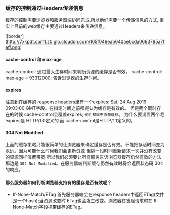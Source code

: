 ﻿### 缓存的控制通过Headers传递信息

缓存的控制需要浏览器和服务器端协同完成,所以他们需要一个传递信息的方式, 事实上目前的web缓存主要通过Headers来传递信息。

![border] (http://7xkpdt.com1.z0.glb.clouddn.com/165f046eab640ae0cda0663795a7feff.png)


#### cache-control 和 max-age
cache-control: 通过最大生存时间来判断资源的缓存是否有效。
cache-control: max-age = 93312000; 告诉浏览器的生存时间。

#### expires
注意到在缓存的 response headers里有一个expires: Sat, 24 Aug 2019 09:03:00 GMT字段。在指定时间之前都是认为缓存是有效的。 但是两个同时存在的时候 cache-control会覆盖expires; `他们都属于协商缓存`。
为什么要设置两个呢 expires是 HTTP/1.0定义的 而 cache-control是HTTP/1.1定义的。

#### 304 Not Modified

上面的缓存策略只能很简单的让浏览器来确定缓存是否有效。不能把存活时间变为永远。因为可能什么时候我们会更新资源 但隔一段时间重新请求一次并没有改变的资源同样浪费带宽 所以我们必须要让所有服务告诉浏览器缓存仍然有效的方法 那边是 ` 304 Not Modified `。在服务器端判断缓存仍然有效时将会返回状态码 304 的响应。

#### 那么服务器如何判断浏览器支持有的缓存是否有效呢？

* If-None-Match/ETag
首先服务器端会在response headers中返回ETag(文件是一个hash);当资源改变时 ETag也会发生改变。浏览器在发起请求时在 If-None-Match字段携带缓存的ETag。        
